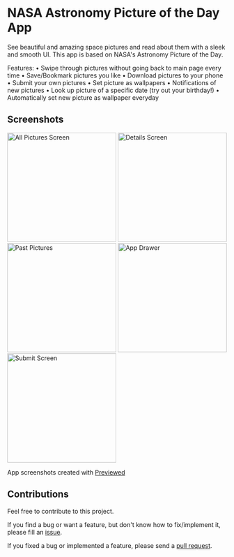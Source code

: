 # NASA Astronomy Picture of the Day App

See beautiful and amazing space pictures and read about them with a sleek and smooth UI. This app is based on NASA's Astronomy Picture of the Day.

Features:
• Swipe through pictures without going back to main page every time
• Save/Bookmark pictures you like
• Download pictures to your phone
• Submit your own pictures
• Set picture as wallpapers
• Notifications of new pictures
• Look up picture of a specific date (try out your birthday!)
• Automatically set new picture as wallpaper everyday

## Screenshots
<img alt="All Pictures Screen" src="https://i.imgur.com/foCeyBf.png" width="250"> <img alt="Details Screen" src="https://i.imgur.com/3Qe8b11.png" width="250"> <img alt="Past Pictures" src="https://i.imgur.com/KEB8eDV.png" width="250"> <img alt="App Drawer" src="https://i.imgur.com/ljg0aW2.png" width="250"> <img alt="Submit Screen" src="https://i.imgur.com/mJLubEe.png" width="250">

App screenshots created with <a href="https://previewed.app/">Previewed</a>

## Contributions
Feel free to contribute to this project.

If you find a bug or want a feature, but don't know how to fix/implement it, please fill an [issue](https://github.com/ApoorvaAditya/nasa-apod-app/issues).

If you fixed a bug or implemented a feature, please send a [pull request](https://github.com/ApoorvaAditya/nasa-apod-app/pulls).
